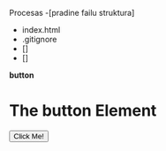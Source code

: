 Procesas
-[pradine failu struktura]
- index.html
- .gitignore
-  []  
-  []

**button**
<!DOCTYPE html>
<html>
<body>

<h1>The button Element</h1>

<button type="button" onclick="alert('Hello world!')">Click Me!</button>
 
</body>
</html>
